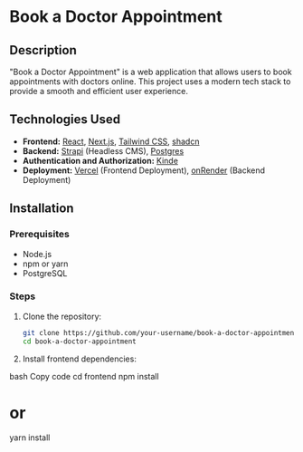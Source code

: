 # Book a Doctor Appointment

## Description
"Book a Doctor Appointment" is a web application that allows users to book appointments with doctors online. This project uses a modern tech stack to provide a smooth and efficient user experience.

## Technologies Used
- **Frontend:** [React](https://reactjs.org/), [Next.js](https://nextjs.org/), [Tailwind CSS](https://tailwindcss.com/), [shadcn](https://shadcn.dev/)
- **Backend:** [Strapi](https://strapi.io/) (Headless CMS), [Postgres](https://www.postgresql.org/)
- **Authentication and Authorization:** [Kinde](https://kinde.com/)
- **Deployment:** [Vercel](https://vercel.com/) (Frontend Deployment), [onRender](https://render.com/) (Backend Deployment)

## Installation

### Prerequisites
- Node.js
- npm or yarn
- PostgreSQL

### Steps
1. Clone the repository:
   ```bash
   git clone https://github.com/your-username/book-a-doctor-appointment.git
   cd book-a-doctor-appointment
2. Install frontend dependencies:

bash
Copy code
cd frontend
npm install
# or
yarn install


